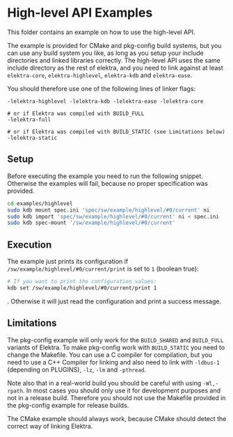 # High-level API Examples

This folder contains an example on how to use the high-level API.

The example is provided for CMake and pkg-config build systems, but you can use any build system you like, as long as you setup
your include directories and linked libraries correctly. The high-level API uses the same include directory as the rest of elektra,
and you need to link against at least `elektra-core`, `elektra-highlevel`, `elektra-kdb` and `elektra-ease`.

You should therefore use one of the following lines of linker flags:
```
-lelektra-highlevel -lelektra-kdb -lelektra-ease -lelektra-core

# or if Elektra was compiled with BUILD_FULL
-lelektra-full

# or if Elektra was compiled with BUILD_STATIC (see Limitations below)
-lelektra-static
```

## Setup

Before executing the example you need to run the following snippet. Otherwise the examples will fail, because no proper specification
was provided.

```sh
cd examples/highlevel
sudo kdb mount spec.ini 'spec/sw/example/highlevel/#0/current' ni
sudo kdb import 'spec/sw/example/highlevel/#0/current' ni < spec.ini
sudo kdb spec-mount '/sw/example/highlevel/#0/current'
```

## Execution

The example just prints its configuration if `/sw/example/highlevel/#0/current/print` is set to `1` (boolean true):

```sh
# If you want to print the configuration values:
kdb set /sw/example/highlevel/#0/current/print 1
```

. Otherwise it will just read the configuration and print a success message.

## Limitations

The pkg-config example will only work for the `BUILD_SHARED` and `BUILD_FULL` variants of Elektra.
To make pkg-config work with `BUILD_STATIC` you need to change the Makefile. You can use a C compiler for compilation, but you need to
use a C++ Compiler for linking and also need to link with `-ldbus-1` (depending on PLUGINS), `-lz`, `-lm` and `-pthread`.

Note also that in a real-world build you should be careful with using `-Wl,-rpath`. In most cases you should only use it for development
purposes and not in a release build. Therefore you should not use the Makefile provided in the pkg-config example for release builds.

The CMake example should always work, because CMake should detect the correct way of linking Elektra.
